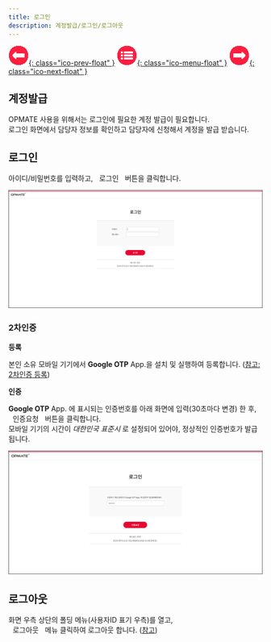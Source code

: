```yaml
---
title: 로그인
description: 계정발급/로그인/로그아웃
---
```


<link rel="stylesheet" type="text/css" href="css/opme.css">

<!-- Defined -->
[login-1]: img/login-1.png
[login-2]: img/login-2.png

<!-- Floating Menu -->
[prev]: Overview.html "개요"
[menu]: index.html "목차"
[next]: Layout.html "화면구성"
[ico-prev]: img/icon/ico-prev.png
[ico-menu]: img/icon/ico-menu.png
[ico-next]: img/icon/ico-next.png
[![이전][ico-prev]{: class="ico-prev-float" }][prev]
[![목차][ico-menu]{: class="ico-menu-float" }][menu]
[![다음][ico-next]{: class="ico-next-float" }][next]

## **계정발급**
OPMATE 사용을 위해서는 로그인에 필요한 계정 발급이 필요합니다.  
로그인 화면에서 담당자 정보를 확인하고 담당자에 신청해서 계정을 발급 받습니다.

## **로그인**

아이디/비밀번호를 입력하고, <kbd class="btn-red">&nbsp;로그인&nbsp;</kbd> 버튼을 클릭합니다.

![로그인][login-1]

### **2차인증**

**등록** 

본인 소유 모바일 기기에서 **Google OTP** App.을 설치 및 실행하여 등록합니다. ([참고: 2차인증 등록](User.md))

**인증**

**Google OTP** App. 에 표시되는 인증번호를 아래 화면에 입력(30초마다 변경) 한 후,  
<kbd class="btn-red">&nbsp;인증요청&nbsp;</kbd> 버튼을 클릭합니다.  
모바일 기기의 시간이 _대한민국 표준시_ 로 설정되어 있어야, 정상적인 인증번호가 발급됩니다.

![로그인][login-2]
 
## **로그아웃**
화면 우측 상단의 폴딩 메뉴(사용자ID 표기 우측)를 열고,  
<kbd class="btn-gray">&nbsp;로그아웃&nbsp;</kbd> 메뉴 클릭하여 로그아웃 합니다. ([참고](Layout.md))